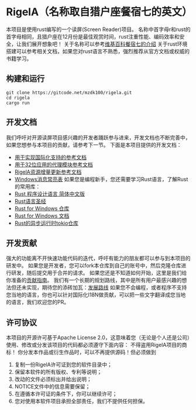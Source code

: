 # RigelA（名称取自猎户座餐宿七的英文）
本项目是使用rust编写的一个读屏(Screen Reader)项目。
名称中首字母r和rust的首字母相同，且猎户座在12月份是最佳观赏时间，rust注重性能、编码效率和安全，让我们展开想象吧！
关于名称可以参考[维基百科餐宿七的介绍](https://zh.wikipedia.org/wiki/%E5%8F%83%E5%AE%BF%E4%B8%83)
关于rust环境搭建可以参考相关文档，如果您对rust语言不熟悉，强烈推荐从官方文档或权威的书籍学习。


## 构建和运行
```shell
git clone https://gitcode.net/mzdk100/rigela.git
cd rigela
cargo run
```


## 开发文档
我们呼吁对开源读屏项目感兴趣的开发者踊跃参与进来，开发文档也不断完善中，如果您想参与本项目的贡献，请参考下一节。
下面是本项目提供的开发文档：
- [用于实现国际化支持的参考文档](I18N.md)
- [用于32位应用的代理模块参考文档](proxy32/README.md)
- [RigelA资源增量更新参考文档](resources/README.md)
- [Windows消息常亮表](WM_REFERENCE.md)
如果您是编程新手，您还需要学习Rust语言，了解Rust的常用库：
- [Rust 程序设计语言 简体中文版](https://kaisery.github.io/trpl-zh-cn)
- [Rust语言圣经](https://course.rs/about-book.html)
- [Rust for Windows 仓库](https://github.com/microsoft/windows-rs)
- [Rust for Windows 文档](https://microsoft.github.io/windows-docs-rs/)
- [Rust的异步运行时tokio仓库](https://github.com/tokio-rs/tokio)


## 开发贡献
强大的功能离不开快速功能代码的迭代，呼吁有能力的朋友都可以参与到本项目的研发中。
如果您是开发者，您可以fork本仓库到自己的账号中，然后克隆仓库进行研发，随后提交用于合并的请求。
如果您还是不知道如何开始，这里是我们给你准备的[贡献指南](CONTRIBUTING.md)。
我们有一个长期的规划路线，其中是所有用户最感兴趣的想法但还未实现，期待您的添砖加瓦：[发展路线](https://gitcode.net/mzdk100/rigela/-/issues/1)
如果您不会编程，或者程序不支持您当地的语言，你也可以针对国际化I18N做贡献，可以把一些文字翻译成您当地的语言，我们欢迎您的PR。


## 许可协议
本项目的开源许可基于Apache License 2.0，这意味着您（无论是个人还是公司）使用、修改或分发该项目的代码都必须遵守下面内容：
不得盗用RigelA项目的商标！
你分发本作品或衍生作品时，可以不再提供源码！但必须做到
1. 复制一份RigelA许可证到您的软件目录中；
2. 保留本软件的所有版权、专利等说明；
3. 改动的文件必须标出并给出说明；
4. NOTICE文件中的信息需要保留；
5. 在遵循本许可证的条件下，你可以继续许可；
6. 您对使用本软件项目承担全部责任，我们不提供任何担保。
